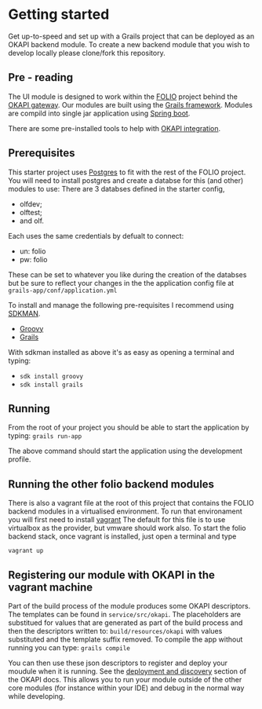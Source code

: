 # Getting started
Get up-to-speed and set up with a Grails project that can be deployed as an OKAPI backend module. To create a new backend module that you wish to develop locally please clone/fork this repository.

## Pre - reading
The UI module is designed to work within the [FOLIO](https://github.com/folio-org) project behind the [OKAPI gateway](https://github.com/folio-org/okapi).
Our modules are built using the [Grails framework](http://docs.grails.org/latest/guide/single.html).
Modules are compild into single jar application using [Spring boot](https://projects.spring.io/spring-boot/).

There are some pre-installed tools to help with [OKAPI integration](okapi-integration.md).

## Prerequisites
This starter project uses [Postgres](https://www.postgresql.org/) to fit with the rest of the FOLIO project. You will need to install postgres and create a databse for this (and other) modules to use:
There are 3 databses defined in the starter config,
* olfdev;
* olftest;
* and olf.

Each uses the same credentials by defualt to connect:
* un: folio
* pw: folio

These can be set to whatever you like during the creation of the databses but be sure to reflect your changes in the the application config file at `grails-app/conf/application.yml`

To install and manage the following pre-requisites I recommend using [SDKMAN](http://sdkman.io/).
- [Groovy](http://groovy-lang.org/)
- [Grails](https://grails.org/)

With sdkman installed as above it's as easy as opening a terminal and typing:
* `sdk install groovy`
* `sdk install grails`

## Running
From the root of your project you should be able to start the application by typing:
`grails run-app`

The above command should start the application using the development profile.

## Running the other folio backend modules
There is also a vagrant file at the root of this project that contains the FOLIO backend modules in a virtualised environment. To run that environament you will first need to install [vagrant](https://www.vagrantup.com/)
The default for this file is to use virtualbox as the provider, but vmware should work also. To start the folio backend stack, once vagrant is installed, just open a terminal and type
```
vagrant up
```

## Registering our module with OKAPI in the vagrant machine
Part of the build process of the module produces some OKAPI descriptors. The templates can be found in `service/src/okapi`. The placeholders are substitued for values that are generated as part of the build process and then the descriptors
written to: `build/resources/okapi` with values substituted and the template suffix removed. To compile the app without running you can type:
```grails compile```

You can then use these json descriptors to register and deploy your moudule when it is running. See the [deployment and discovery](https://github.com/folio-org/okapi/blob/master/doc/guide.md#deployment-and-discovery) section of the OKAPI docs.
This allows you to run your module outside of the other core modules (for instance within your IDE) and debug in the normal way while developing.